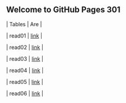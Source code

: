 ## Welcome to GitHub Pages 301

|  Tables   |      Are      |

|  read01  | [link](https://mohammadaqel.github.io/Read-Nouts301/read01) |

|  read02  | [link](https://mohammadaqel.github.io/Read-Nouts301/read02) |

|  read03  | [link](https://mohammadaqel.github.io/Read-Nouts301/read03) |

|  read04  | [link](https://mohammadaqel.github.io/Read-Nouts301/read04) |

|  read05  | [link](https://mohammadaqel.github.io/Read-Nouts301/read05) |

|  read06  | [link](https://mohammadaqel.github.io/Read-Nouts301/read06) |
